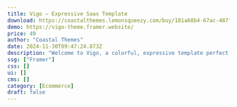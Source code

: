 ```yaml
---
title: Vigo — Expressive Saas Template
download: https://coastalthemes.lemonsqueezy.com/buy/181a68b4-67ac-487f-9c51-4812527c7bed?aff=YGGpO5
demo: https://vigo-theme.framer.website/
price: 49
author: "Coastal Themes"
date: 2024-11-30T09:47:24.873Z
description: "Welcome to Vigo, a colorful, expressive template perfect for your SaaS product or your startup, including landing pages for features, integrations and pricing."
ssg: ["Framer"]
css: []
ui: []
cms: []
category: [Ecommerce]
draft: false
---
```

